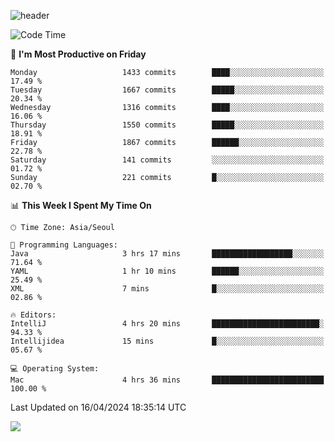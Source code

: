 ![header](https://capsule-render.vercel.app/api?type=Egg&color=timeAuto&height=300&section=header&text=PoPo&fontSize=90&animation=fadeIn)

  <!--START_SECTION:waka-->
![Code Time](http://img.shields.io/badge/Code%20Time-1%2C563%20hrs%2021%20mins-blue)

📅 **I'm Most Productive on Friday** 

```text
Monday                   1433 commits        ████░░░░░░░░░░░░░░░░░░░░░   17.49 % 
Tuesday                  1667 commits        █████░░░░░░░░░░░░░░░░░░░░   20.34 % 
Wednesday                1316 commits        ████░░░░░░░░░░░░░░░░░░░░░   16.06 % 
Thursday                 1550 commits        █████░░░░░░░░░░░░░░░░░░░░   18.91 % 
Friday                   1867 commits        ██████░░░░░░░░░░░░░░░░░░░   22.78 % 
Saturday                 141 commits         ░░░░░░░░░░░░░░░░░░░░░░░░░   01.72 % 
Sunday                   221 commits         █░░░░░░░░░░░░░░░░░░░░░░░░   02.70 % 
```


📊 **This Week I Spent My Time On** 

```text
🕑︎ Time Zone: Asia/Seoul

💬 Programming Languages: 
Java                     3 hrs 17 mins       ██████████████████░░░░░░░   71.64 % 
YAML                     1 hr 10 mins        ██████░░░░░░░░░░░░░░░░░░░   25.49 % 
XML                      7 mins              █░░░░░░░░░░░░░░░░░░░░░░░░   02.86 % 

🔥 Editors: 
IntelliJ                 4 hrs 20 mins       ████████████████████████░   94.33 % 
Intellijidea             15 mins             █░░░░░░░░░░░░░░░░░░░░░░░░   05.67 % 

💻 Operating System: 
Mac                      4 hrs 36 mins       █████████████████████████   100.00 % 
```


 Last Updated on 16/04/2024 18:35:14 UTC
<!--END_SECTION:waka-->



<img src="https://capsule-render.vercel.app/api?type=Egg&color=timeAuto&height=300&section=footer&text=PoPo&fontSize=90&animation=fadeIn&reversal=true" />
